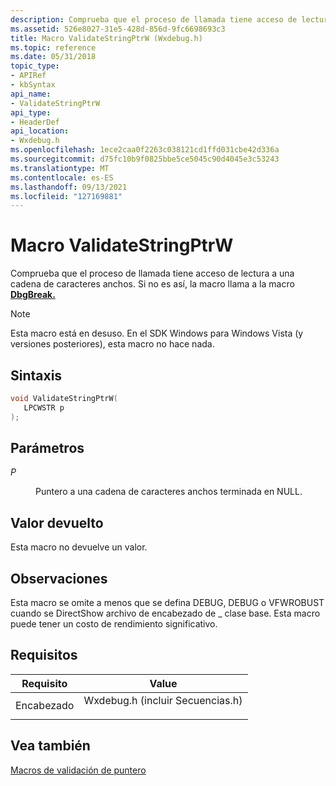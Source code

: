 ```yaml
---
description: Comprueba que el proceso de llamada tiene acceso de lectura a una cadena de caracteres anchos. Si no es así, la macro llama a la macro DbgBreak.
ms.assetid: 526e8027-31e5-428d-856d-9fc6698693c3
title: Macro ValidateStringPtrW (Wxdebug.h)
ms.topic: reference
ms.date: 05/31/2018
topic_type:
- APIRef
- kbSyntax
api_name:
- ValidateStringPtrW
api_type:
- HeaderDef
api_location:
- Wxdebug.h
ms.openlocfilehash: 1ece2caa0f2263c038121cd1ffd031cbe42d336a
ms.sourcegitcommit: d75fc10b9f0825bbe5ce5045c90d4045e3c53243
ms.translationtype: MT
ms.contentlocale: es-ES
ms.lasthandoff: 09/13/2021
ms.locfileid: "127169881"
---
```

# <a name="validatestringptrw-macro"></a>Macro ValidateStringPtrW

Comprueba que el proceso de llamada tiene acceso de lectura a una cadena de caracteres anchos. Si no es así, la macro llama a la macro [**DbgBreak.**](dbgbreak.md)

> [!Note]  
> Esta macro está en desuso. En el SDK Windows para Windows Vista (y versiones posteriores), esta macro no hace nada.

 

## <a name="syntax"></a>Sintaxis


```C++
void ValidateStringPtrW(
   LPCWSTR p
);
```



## <a name="parameters"></a>Parámetros

<dl> <dt>

*P* 
</dt> <dd>

Puntero a una cadena de caracteres anchos terminada en NULL.

</dd> </dl>

## <a name="return-value"></a>Valor devuelto

Esta macro no devuelve un valor.

## <a name="remarks"></a>Observaciones

Esta macro se omite a menos que se defina DEBUG, DEBUG o VFWROBUST cuando se DirectShow archivo de encabezado de \_ clase base. Esta macro puede tener un costo de rendimiento significativo.

## <a name="requirements"></a>Requisitos



| Requisito | Value |
|-------------------|----------------------------------------------------------------------------------------------------------|
| Encabezado<br/> | <dl> <dt>Wxdebug.h (incluir Secuencias.h)</dt> </dl> |



## <a name="see-also"></a>Vea también

<dl> <dt>

[Macros de validación de puntero](pointer-validation-macros.md)
</dt> </dl>

 

 




